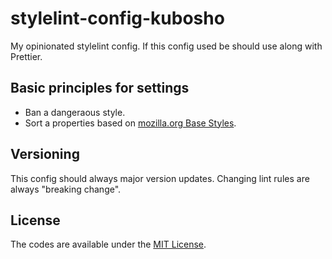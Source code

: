 # stylelint-config-kubosho

My opinionated stylelint config. If this config used be should use along with Prettier.

## Basic principles for settings

- Ban a dangeraous style.
- Sort a properties based on [mozilla.org Base Styles](https://web.archive.org/web/20160123184648/https://www.mozilla.org/css/base/content.css).

## Versioning

This config should always major version updates. Changing lint rules are always "breaking change".

## License

The codes are available under the [MIT License](https://github.com/kubosho/stylelint-config-kubosho/blob/master/LICENSE.md).
